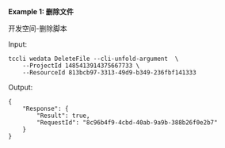 **Example 1: 删除文件**

开发空间-删除脚本

Input: 

```
tccli wedata DeleteFile --cli-unfold-argument  \
    --ProjectId 1485413914375667733 \
    --ResourceId 813bcb97-3313-49d9-b349-236fbf141333
```

Output: 
```
{
    "Response": {
        "Result": true,
        "RequestId": "8c96b4f9-4cbd-40ab-9a9b-388b26f0e2b7"
    }
}
```

